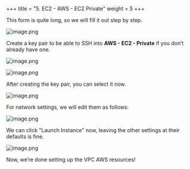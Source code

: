 +++
title = "5. EC2 - AWS - EC2 Private"
weight = 5
+++


This form is quite long, so we will fill it out step by step.


![image.png](/images/003-iii-setup-vpc-aws-resources/12-695638-image.png)


Create a key pair to be able to SSH into **AWS - EC2 - Private** if you don’t already have one.


![image.png](/images/003-iii-setup-vpc-aws-resources/12-196901-image.png)


![image.png](/images/003-iii-setup-vpc-aws-resources/12-248145-image.png)


After creating the key pair, you can select it now.


![image.png](/images/003-iii-setup-vpc-aws-resources/12-616438-image.png)


For network settings, we will edit them as follows:


![image.png](/images/003-iii-setup-vpc-aws-resources/12-176432-image.png)


We can click "Launch Instance" now, leaving the other settings at their defaults is fine.


![image.png](/images/003-iii-setup-vpc-aws-resources/12-705921-image.png)


Now, we’re done setting up the VPC AWS resources!


